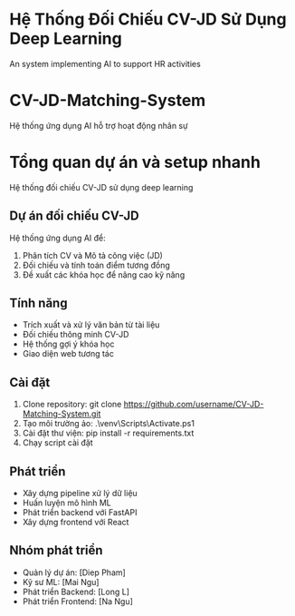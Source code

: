 # Hệ Thống Đối Chiếu CV-JD Sử Dụng Deep Learning
 An system implementing AI to support HR activities
 
# CV-JD-Matching-System
Hệ thống ứng dụng AI hỗ trợ hoạt động nhân sự

# Tổng quan dự án và setup nhanh
Hệ thống đối chiếu CV-JD sử dụng deep learning

## Dự án đối chiếu CV-JD
Hệ thống ứng dụng AI để:
1. Phân tích CV và Mô tả công việc (JD)
2. Đối chiếu và tính toán điểm tương đồng
3. Đề xuất các khóa học để nâng cao kỹ năng

## Tính năng
- Trích xuất và xử lý văn bản từ tài liệu
- Đối chiếu thông minh CV-JD
- Hệ thống gợi ý khóa học
- Giao diện web tương tác

## Cài đặt
1. Clone repository: git clone https://github.com/username/CV-JD-Matching-System.git
2. Tạo môi trường ảo: .\venv\Scripts\Activate.ps1
3. Cài đặt thư viện: pip install -r requirements.txt
4. Chạy script cài đặt

## Phát triển
- Xây dựng pipeline xử lý dữ liệu
- Huấn luyện mô hình ML
- Phát triển backend với FastAPI
- Xây dựng frontend với React

## Nhóm phát triển
- Quản lý dự án: [Diep Pham]
- Kỹ sư ML: [Mai Ngu]
- Phát triển Backend: [Long L]
- Phát triển Frontend: [Na Ngu]

